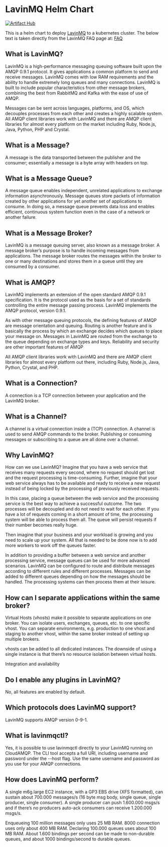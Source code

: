 # LavinMQ Helm Chart

[![Artifact Hub](https://img.shields.io/endpoint?url=https://artifacthub.io/badge/repository/lavinmq)](https://artifacthub.io/packages/search?repo=lavinmq)

This is a helm chart to deploy [LavinMQ](https://lavinmq.com) to a kubernetes cluster.
The below text is taken directly from the LavinMQ FAQ page at: [FAQ](https://lavinmq.com/documentation/frequently-asked-questions#what-is-lavinmq)

## What is LavinMQ?
LavinMQ is a high-performance messaging queuing software built upon the AMQP 0.9.1 protocol. It gives applications a common platform to send and receive messages. LavinMQ comes with low RAM requirements and the ability to handle extremely long queues and many connections. LavinMQ is built to include popular characteristics from other message brokers, combining the best from RabbitMQ and Kafka with the ease of use of AMQP.

Messages can be sent across languages, platforms, and OS, which decouples processes from each other and creates a highly scalable system. All AMQP client libraries work with LavinMQ and there are AMQP client libraries for almost every platform on the market including Ruby, Node.js, Java, Python, PHP and Crystal.

## What is a Message?
A message is the data transported between the publisher and the consumer; essentially a message is a byte array with headers on top.

## What is a Message Queue?
A message queue enables independent, unrelated applications to exchange information asynchronously. Message queues store packets of information created by other applications for yet another set of applications to consume. In doing so, a message queue prevents data loss and enables efficient, continuous system function even in the case of a network or another failure.

## What is a Message Broker?
LavinMQ is a message queuing server, also known as a message broker. A message broker’s purpose is to handle incoming messages from applications. The message broker routes the messages within the broker to one or many destinations and stores them in a queue until they are consumed by a consumer.

## What is AMQP?
LavinMQ implements an extension of the open standard AMQP 0.9.1 specification. It is the protocol used as the basis for a set of standards controlling the entire message passing process. LavinMQ implements the AMQP protocol, version 0.9.1.

As with other message queuing protocols, the defining features of AMQP are message orientation and queuing. Routing is another feature and is basically the process by which an exchange decides which queues to place your message on. Messages in LavinMQ are routed from the exchange to the queue depending on exchange types and keys. Reliability and security are other important features of AMQP

All AMQP client libraries work with LavinMQ and there are AMQP client libraries for almost every platform out there, including Ruby, Node.js, Java, Python, Crystal, and PHP.

## What is a Connection?
A connection is a TCP connection between your application and the LavinMQ broker.

## What is a Channel?
A channel is a virtual connection inside a (TCP) connection. A channel is used to send AMQP commands to the broker. Publishing or consuming messages or subscribing to a queue are all done over a channel.

## Why LavinMQ?
How can we use LavinMQ?
Imagine that you have a web service that receives many requests every second, where no request should get lost and the request processing is time-consuming. Further, imagine that your web service always has to be available and ready to receive a new request instead of being locked by the processing of previously received requests.

In this case, placing a queue between the web service and the processing service is the best way to achieve a successful outcome. The two processes will be decoupled and do not need to wait for each other. If you have a lot of requests coming in a short amount of time, the processing system will be able to process them all. The queue will persist requests if their number becomes really huge.

Then imagine that your business and your workload is growing and you need to scale up your system. All that is needed to be done now is to add more workers to work off the queues faster.

In addition to providing a buffer between a web service and another processing service, message queues can be used for more advanced scenarios. LavinMQ can be configured to route and distribute messages according to different rules and different processes. Messages can be added to different queues depending on how the messages should be handled. The processing systems can then process them at their leisure.

## How can I separate applications within the same broker?
Virtual Hosts (vhosts) make it possible to separate applications on one broker. You can isolate users, exchanges, queues, etc. to one specific vhost. You can separate environments, e.g. production to one vhost and staging to another vhost, within the same broker instead of setting up multiple brokers.

vhosts can be added to all dedicated instances. The downside of using a single instance is that there’s no resource isolation between virtual hosts.

Integration and availability

## Do I enable any plugins in LavinMQ?
No, all features are enabled by default.

## Which protocols does LavinMQ support?
LavinMQ supports AMQP version 0-9-1.

## What is lavinmqctl?
Yes, it is possible to use lavinmqctl directly to your LavinMQ running on CloudAMQP. The CLI tool accepts a full URI, including username and password under the --host flag. Use the same username and password as you use for your AMQP connections.

## How does LavinMQ perform?
A single m6g.large EC2 instance, with a GP3 EBS drive (XFS formatted), can sustain about 700.000 messages/s (16 byte msg body, single queue, single producer, single consumer). A single producer can push 1.600.000 msgs/s and if there’s no producers auto-ack consumers can receive 1.200.000 msgs/s.

Enqueueing 100 million messages only uses 25 MB RAM. 8000 connection uses only about 400 MB RAM. Declaring 100.000 queues uses about 100 MB RAM. About 1.600 bindings per second can be made to non-durable queues, and about 1000 bindings/second to durable queues.